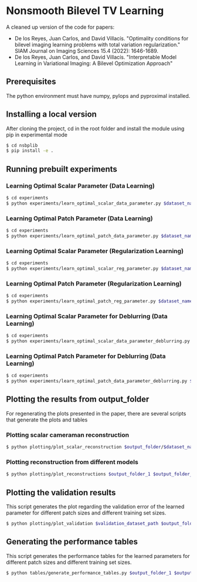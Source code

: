 # Nonsmooth Bilevel TV Learning

A cleaned up version of the code for papers: 

* De los Reyes, Juan Carlos, and David Villacís. "Optimality conditions for bilevel imaging learning problems with total variation regularization." SIAM Journal on Imaging Sciences 15.4 (2022): 1646-1689.
* De los Reyes, Juan Carlos, and David Villacís. "Interpretable Model Learning in Variational Imaging: A Bilevel Optimization Approach"

## Prerequisites
The python environment must have numpy, pylops and pyproximal installed.

## Installing a local version
After cloning the project, cd in the root folder and install the module using pip in experimental mode

```bash
$ cd nsbplib
$ pip install -e .
```

## Running prebuilt experiments

### Learning Optimal Scalar Parameter (Data Learning)
```bash
$ cd experiments
$ python experiments/learn_optimal_scalar_data_parameter.py $dataset_name $output_folder --size_training_set $size_dataset
```

### Learning Optimal Patch Parameter (Data Learning)
```bash
$ cd experiments
$ python experiments/learn_optimal_patch_data_parameter.py $dataset_name $output_folder --patch_size $patch_size --size_training_set $size_dataset
```

### Learning Optimal Scalar Parameter (Regularization Learning)
```bash
$ cd experiments
$ python experiments/learn_optimal_scalar_reg_parameter.py $dataset_name $output_folder --size_training_set $size_dataset
```

### Learning Optimal Patch Parameter (Regularization Learning)
```bash
$ cd experiments
$ python experiments/learn_optimal_patch_reg_parameter.py $dataset_name $output_folder --patch_size $patch_size --size_training_set $size_dataset
```

### Learning Optimal Scalar Parameter for Deblurring (Data Learning)
```bash
$ cd experiments
$ python experiments/learn_optimal_scalar_data_parameter_deblurring.py $dataset_name $output_folder --size_training_set $size_dataset
```

### Learning Optimal Patch Parameter for Deblurring (Data Learning)
```bash
$ cd experiments
$ python experiments/learn_optimal_patch_data_parameter_deblurring.py $dataset_name $output_folder --patch_size $patch_size --size_training_set $size_dataset
```

## Plotting the results from output_folder
For regenerating the plots presented in the paper, there are several scripts that generate the plots and tables

### Plotting scalar cameraman reconstruction
```bash
$ python plotting/plot_scalar_reconstruction $output_folder/$dataset_name
```

### Plotting reconstruction from different models
```bash
$ python plotting/plot_reconstructions $output_folder_1 $output_folder_2 ...
```

## Plotting the validation results
This script generates the plot regarding the validation error of the learned parameter for different patch sizes and different training set sizes.

```bash
$ python plotting/plot_validation $validation_dataset_path $output_folder_1 $output_folder_2 ...
```

## Generating the performance tables
This script generates the performance tables for the learned parameters for different patch sizes and different training set sizes.

```bash
$ python tables/generate_performance_tables.py $output_folder_1 $output_folder_2 ...
```